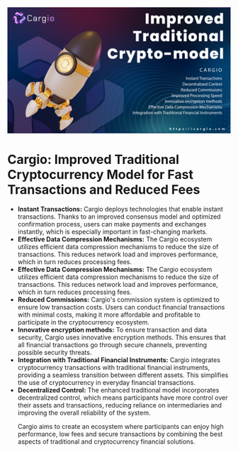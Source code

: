 <img src="https://github.com/cargiocom/announcement23/blob/6e767a516314727b5c91fc78ded99c1459fc4677/img/banner.png" alt="banner"/>
<br>
<h1>Cargio: Improved Traditional Cryptocurrency Model for Fast Transactions and Reduced Fees</h1>
<ul>
  <li><b>Instant Transactions:</b>
Cargio deploys technologies that enable instant transactions. Thanks to an improved consensus model and optimized confirmation process, users can make payments and exchanges instantly, which is especially important in fast-changing markets.</li>
  <li><b>Effective Data Compression Mechanisms:</b>
The Cargio ecosystem utilizes efficient data compression mechanisms to reduce the size of transactions. This reduces network load and improves performance, which in turn reduces processing fees.</li>
  <li><b>Effective Data Compression Mechanisms:</b>
The Cargio ecosystem utilizes efficient data compression mechanisms to reduce the size of transactions. This reduces network load and improves performance, which in turn reduces processing fees.</li>
  <li><b>Reduced Commissions:</b>
Cargio's commission system is optimized to ensure low transaction costs. Users can conduct financial transactions with minimal costs, making it more affordable and profitable to participate in the cryptocurrency ecosystem.</li>
  <li><b>Innovative encryption methods:</b>
To ensure transaction and data security, Cargio uses innovative encryption methods. This ensures that all financial transactions go through secure channels, preventing possible security threats.</li>
  <li><b>Integration with Traditional Financial Instruments:</b>
Cargio integrates cryptocurrency transactions with traditional financial instruments, providing a seamless transition between different assets. This simplifies the use of cryptocurrency in everyday financial transactions.</li>
  <li><b>Decentralized Control:</b>
The enhanced traditional model incorporates decentralized control, which means participants have more control over their assets and transactions, reducing reliance on intermediaries and improving the overall reliability of the system.</li>
<p>Cargio aims to create an ecosystem where participants can enjoy high performance, low fees and secure transactions by combining the best aspects of traditional and cryptocurrency financial solutions.</p>
</ul>
